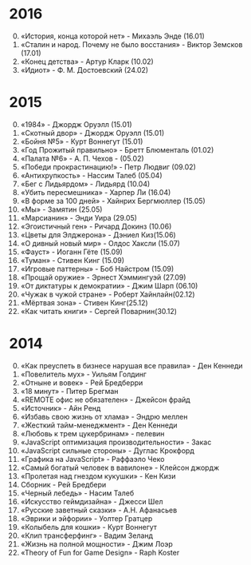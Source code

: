 2016
====
0. «История, конца которой нет» - Михаэль Энде (16.01)
0. «Сталин и народ. Почему не было восстания» - Виктор Земсков (17.01)
0. «Конец детства» - Артур Кларк (10.02)
0. «Идиот» - Ф. М. Достоевский (24.02)

2015
====
0. «1984» - Джордж Оруэлл (15.01)
0. «Скотный двор» - Джордж Оруэлл (15.01)
0. «Бойня №5» - Курт Воннегут (15.01)
0. «Год Прожитый правильно» - Бретт Блюменталь (01.02)
0. «Палата №6» - А. П. Чехов - (05.02)
0. «Победи прокрастинацию!» - Петр Людвиг (09.02)
0. «Антихрупкость» - Нассим Талеб (05.04)
0. «Бег с Лидьярдом» - Лидьярд (10.04)
0. «Убить пересмешника» - Харпер Ли (16.04)
0. «В форме за 100 дней» - Хайнрих Бергмюллер (15.05)
0. «Мы» - Замятин (25.05)
0. «Марсианин» - Энди Уира (29.05)
0. «Эгоистичный ген» - Ричард Докинз (10.06)
0. «Цветы для Элджерона» - Дэниел Киз(15.06)
0. «О дивный новый мир» - Олдос Хаксли (15.07)
0. «Фауст» - Иоганн Гёте (15.09)
0. «Туман» - Стивен Кинг (15.09)
0. «Игровые паттерны» - Боб Найстром (15.09)
0. «Прощай оружие» - Эрнест Хэммингуэй (27.09)
0. «От диктатуры к демократии» - Джим Шарп (06.10)
0. «Чужак в чужой стране» - Роберт Хайнлайн(02.12)
0. «Мёртвая зона» - Стивен Кинг(25.12)
0. «Как читать книги» - Сергей Поварнин(30.12)

2014
====
0. «Как преуспеть в бизнесе нарушая все правила» - Ден Кеннеди
0. «Повелитель мух» - Уильям Голдинг
0. «Отныне и вовек» - Рей Бредберри
0. «18 минут» - Питер Брегман
0. «REMOTE офис не обязателен» - Джейсон фрайд
0. «Источник» - Айн Ренд
0. «Избавь свою жизнь от хлама» - Эндрю меллен
0. «Жесткий тайм-менеджмент» - Ден Кеннеди
0. «Любовь к трем цукербринам» - пелевин
0. «JavaScript оптимизация производительности» - Закас
0. «JavaScript сильные стороны» - Дуглас Крокфорд
0. «Графика на JavaScript» - Раффаэло Чеко
0. «Самый богатый человек в вавилоне» - Клейсон джордж
0. «Пролетая над гнездом кукушки» - Кен Кизи
0. Сборник - Рей Бредбери
0. «Черный лебедь» - Насим Талеб
0. «Искусство геймдизайна» - Джесси Шел
0. «Русские заветный сказки» - А.Н. Афанасьев
0. «Эврики и эйфории» - Уолтер Гратцер
0. «Колыбель для кошки» - Курт Воннегут
0. «Клип трансферфинг» - Вадим Зеланд
0. «Жизнь на полной мощности» - Джим Лоэр
0. «Theory of Fun for Game Design» - Raph Koster